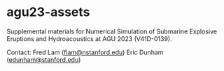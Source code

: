 # agu23-assets
Supplemental materials for Numerical Simulation of Submarine Explosive Eruptions and Hydroacoustics at AGU 2023 (V41D-0139).

Contact:
Fred Lam (flam@nstanford.edu)
Eric Dunham (edunham@stanford.edu)
